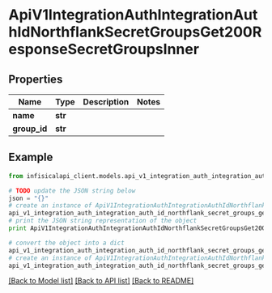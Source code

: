 # ApiV1IntegrationAuthIntegrationAuthIdNorthflankSecretGroupsGet200ResponseSecretGroupsInner


## Properties
Name | Type | Description | Notes
------------ | ------------- | ------------- | -------------
**name** | **str** |  | 
**group_id** | **str** |  | 

## Example

```python
from infisicalapi_client.models.api_v1_integration_auth_integration_auth_id_northflank_secret_groups_get200_response_secret_groups_inner import ApiV1IntegrationAuthIntegrationAuthIdNorthflankSecretGroupsGet200ResponseSecretGroupsInner

# TODO update the JSON string below
json = "{}"
# create an instance of ApiV1IntegrationAuthIntegrationAuthIdNorthflankSecretGroupsGet200ResponseSecretGroupsInner from a JSON string
api_v1_integration_auth_integration_auth_id_northflank_secret_groups_get200_response_secret_groups_inner_instance = ApiV1IntegrationAuthIntegrationAuthIdNorthflankSecretGroupsGet200ResponseSecretGroupsInner.from_json(json)
# print the JSON string representation of the object
print ApiV1IntegrationAuthIntegrationAuthIdNorthflankSecretGroupsGet200ResponseSecretGroupsInner.to_json()

# convert the object into a dict
api_v1_integration_auth_integration_auth_id_northflank_secret_groups_get200_response_secret_groups_inner_dict = api_v1_integration_auth_integration_auth_id_northflank_secret_groups_get200_response_secret_groups_inner_instance.to_dict()
# create an instance of ApiV1IntegrationAuthIntegrationAuthIdNorthflankSecretGroupsGet200ResponseSecretGroupsInner from a dict
api_v1_integration_auth_integration_auth_id_northflank_secret_groups_get200_response_secret_groups_inner_from_dict = ApiV1IntegrationAuthIntegrationAuthIdNorthflankSecretGroupsGet200ResponseSecretGroupsInner.from_dict(api_v1_integration_auth_integration_auth_id_northflank_secret_groups_get200_response_secret_groups_inner_dict)
```
[[Back to Model list]](../README.md#documentation-for-models) [[Back to API list]](../README.md#documentation-for-api-endpoints) [[Back to README]](../README.md)



